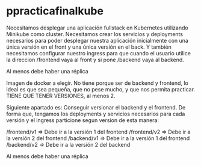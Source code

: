 # ppracticafinalkube
Necesitamos desplegar una aplicación fullstack en Kubernetes utilizando Minikube 
como cluster. Necesitamos crear los servicios y deployments necesarios para poder 
desplegar nuestra aplicación inicialmente con una única versión en el front y una 
única versión en el back. Y también necesitamos configurar nuestro ingress para 
que cuando el usuario utilice la direccion /frontend vaya al front y si pone 
/backend vaya al backend.
 
Al menos debe haber una réplica
 
Imagen de docker a elegir. No tiene porque ser de backend y frontend, lo ideal es que sea pequeña, que no pese mucho, y que nos permita practicar.  TIENE QUE TENER VERSIONES, al menos 2.
 
Siguiente apartado es:
Conseguir versionar el backend y el frontend. De forma que, tengamos los deployments y servicios necesarios para cada versión y el ingress particione segun version de esta manera:
 
/frontend/v1 => Debe ir a la versión 1 del frontend
/frontend/v2 => Debe ir a la versión 2 del frontend
/backend/v1 => Debe ir a la versión 1 del frontend
/backend/v2 => Debe ir a la versión 2 del backend
 
 
Al menos debe haber una réplica
 
